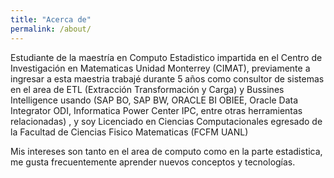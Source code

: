 ```yaml
---
title: "Acerca de"
permalink: /about/
---
```


Estudiante de la maestría en Computo Estadistico impartida en el Centro de Investigación en Matematicas Unidad Monterrey (CIMAT), previamente a ingresar a esta maestria trabajé durante 5 
años como consultor de sistemas en el area de ETL (Extracción Transformación y Carga) y Bussines Intelligence usando (SAP BO, SAP BW, ORACLE BI OBIEE, Oracle Data Integrator ODI, Informatica Power Center
IPC, entre otras herramientas relacionadas) , y soy Licenciado en Ciencias Computacionales egresado de la Facultad de Ciencias Fisico Matematicas (FCFM UANL)

Mis intereses son tanto en el area de computo como en la parte estadistica, me gusta frecuentemente aprender nuevos conceptos y tecnologías.
